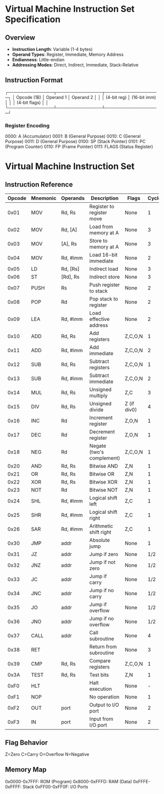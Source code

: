 # Virtual Machine Instruction Set Specification

## Overview
- **Instruction Length**: Variable (1-4 bytes)
- **Operand Types**: Register, Immediate, Memory Address
- **Endianness**: Little-endian
- **Addressing Modes**: Direct, Indirect, Immediate, Stack-Relative

## Instruction Format
┌───────────────┬───────────────┬──────────────────┐
│ Opcode (1B) │ Operand 1 │ Operand 2 │
│ │ (4-bit reg) │ (16-bit imm) │
│ │ (4-bit flags) │ │
└───────────────┴───────────────┴──────────────────┘


### Register Encoding
0000: A (Accumulator)
0001: B (General Purpose)
0010: C (General Purpose)
0011: D (General Purpose)
0100: SP (Stack Pointer)
0101: PC (Program Counter)
0110: FP (Frame Pointer)
0111: FLAGS (Status Register)




# Virtual Machine Instruction Set

## Instruction Reference

| Opcode | Mnemonic | Operands     | Description                          | Flags      | Cycles |
|--------|----------|--------------|--------------------------------------|------------|--------|
| 0x01   | MOV      | Rd, Rs       | Register to register move            | None       | 1      |
| 0x02   | MOV      | Rd, [A]      | Load from memory at A                | None       | 3      |
| 0x03   | MOV      | [A], Rs      | Store to memory at A                 | None       | 3      |
| 0x04   | MOV      | Rd, #imm     | Load 16-bit immediate                | None       | 2      |
| 0x05   | LD       | Rd, [Rs]     | Indirect load                        | None       | 3      |
| 0x06   | ST       | [Rd], Rs     | Indirect store                       | None       | 3      |
| 0x07   | PUSH     | Rs           | Push register to stack               | None       | 2      |
| 0x08   | POP      | Rd           | Pop stack to register                | None       | 2      |
| 0x09   | LEA      | Rd, #imm     | Load effective address               | None       | 2      |
| 0x10   | ADD      | Rd, Rs       | Add registers                        | Z,C,O,N    | 1      |
| 0x11   | ADD      | Rd, #imm     | Add immediate                        | Z,C,O,N    | 2      |
| 0x12   | SUB      | Rd, Rs       | Subtract registers                   | Z,C,O,N    | 1      |
| 0x13   | SUB      | Rd, #imm     | Subtract immediate                   | Z,C,O,N    | 2      |
| 0x14   | MUL      | Rd, Rs       | Unsigned multiply                    | Z,C        | 3      |
| 0x15   | DIV      | Rd, Rs       | Unsigned divide                      | Z (if div0)| 4      |
| 0x16   | INC      | Rd           | Increment register                   | Z,O,N      | 1      |
| 0x17   | DEC      | Rd           | Decrement register                   | Z,O,N      | 1      |
| 0x18   | NEG      | Rd           | Negate (two's complement)            | Z,C,O,N    | 1      |
| 0x20   | AND      | Rd, Rs       | Bitwise AND                          | Z,N        | 1      |
| 0x21   | OR       | Rd, Rs       | Bitwise OR                           | Z,N        | 1      |
| 0x22   | XOR      | Rd, Rs       | Bitwise XOR                          | Z,N        | 1      |
| 0x23   | NOT      | Rd           | Bitwise NOT                          | Z,N        | 1      |
| 0x24   | SHL      | Rd, #imm     | Logical shift left                   | Z,C        | 1      |
| 0x25   | SHR      | Rd, #imm     | Logical shift right                  | Z,C        | 1      |
| 0x26   | SAR      | Rd, #imm     | Arithmetic shift right               | Z,C        | 1      |
| 0x30   | JMP      | addr         | Absolute jump                        | None       | 1      |
| 0x31   | JZ       | addr         | Jump if zero                         | None       | 1/2    |
| 0x32   | JNZ      | addr         | Jump if not zero                     | None       | 1/2    |
| 0x33   | JC       | addr         | Jump if carry                        | None       | 1/2    |
| 0x34   | JNC      | addr         | Jump if no carry                     | None       | 1/2    |
| 0x35   | JO       | addr         | Jump if overflow                     | None       | 1/2    |
| 0x36   | JNO      | addr         | Jump if no overflow                  | None       | 1/2    |
| 0x37   | CALL     | addr         | Call subroutine                      | None       | 4      |
| 0x38   | RET      |              | Return from subroutine               | None       | 3      |
| 0x39   | CMP      | Rd, Rs       | Compare registers                    | Z,C,O,N    | 1      |
| 0x3A   | TEST     | Rd, Rs       | Test bits                            | Z,N        | 1      |
| 0xF0   | HLT      |              | Halt execution                       | None       | -      |
| 0xF1   | NOP      |              | No operation                         | None       | 1      |
| 0xF2   | OUT      | port         | Output to I/O port                   | None       | 2      |
| 0xF3   | IN       | port         | Input from I/O port                  | None       | 2      |

## Flag Behavior
Z=Zero  C=Carry  O=Overflow  N=Negative

## Memory Map
0x0000-0x7FFF: ROM (Program)
0x8000-0xFFFD: RAM (Data)
0xFFFE-0xFFFF: Stack
0xFF00-0xFF0F: I/O Ports
